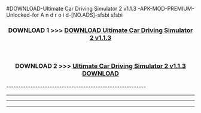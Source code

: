 #DOWNLOAD-Ultimate Car Driving Simulator 2 v1.1.3 -APK-MOD-PREMIUM-Unlocked-for A n d r o i d-[NO.ADS]-sfsbi sfsbi 



<div align="center">

<h3>DOWNLOAD 1 >>> <a href="https://getmod2.web.app/?judul=Ultimate Car Driving Simulator 2 v1.1.3 ">DOWNLOAD Ultimate Car Driving Simulator 2 v1.1.3 </a></h3><br>

<h3>DOWNLOAD 2 >>> <a href="https://getmod2.web.app/?judul=Ultimate Car Driving Simulator 2 v1.1.3 ">Ultimate Car Driving Simulator 2 v1.1.3  DOWNLOAD </a></h3>

</div>
----------------------------------------------------------

----------------------------------------------------------

----------------------------------------------------------

----------------------------------------------------------



